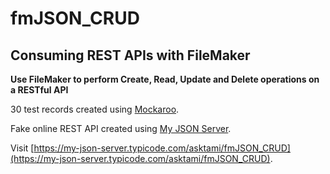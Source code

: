 # fmJSON_CRUD

## Consuming REST APIs with FileMaker

**Use FileMaker to perform Create, Read, Update and Delete operations on a RESTful API**

30 test records created using [Mockaroo](https://mockaroo.com/).

Fake online REST API created using [My JSON Server](https://my-json-server.typicode.com/).

Visit [https://my-json-server.typicode.com/asktami/fmJSON_CRUD](https://my-json-server.typicode.com/asktami/fmJSON_CRUD).
